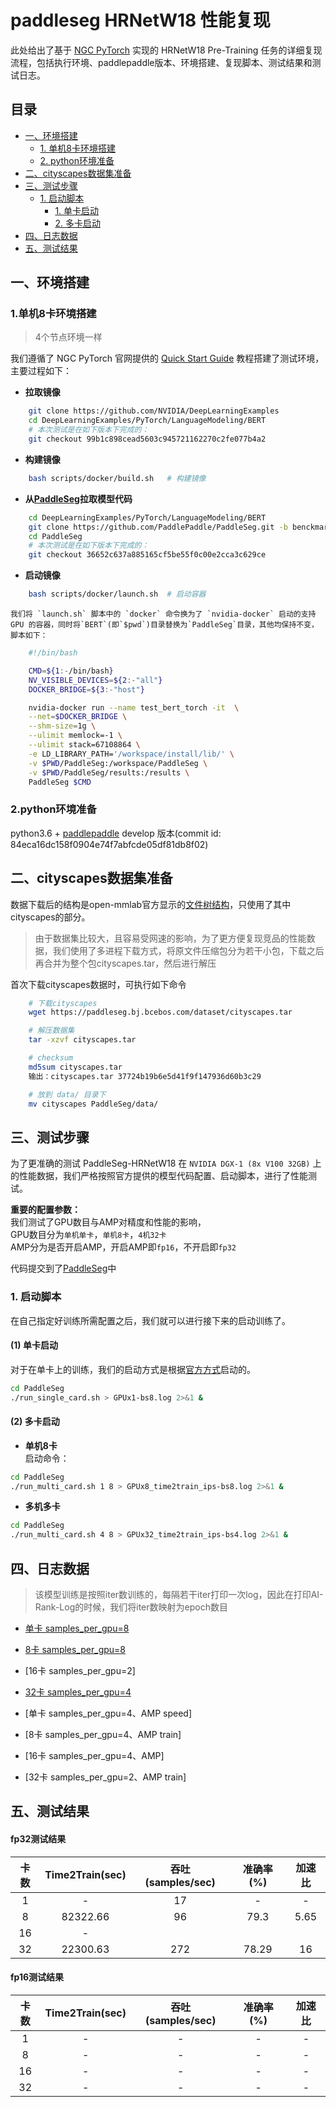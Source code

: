 <!-- omit in toc -->
# paddleseg HRNetW18 性能复现

此处给出了基于 [NGC PyTorch](https://github.com/NVIDIA/DeepLearningExamples/tree/master/PyTorch/Segmentation) 实现的 HRNetW18 Pre-Training 任务的详细复现流程，包括执行环境、paddlepaddle版本、环境搭建、复现脚本、测试结果和测试日志。

<!-- omit in toc -->

## 目录
- [一、环境搭建](#一环境搭建)
  - [1. 单机8卡环境搭建](#1单机8卡环境搭建)
  - [2. python环境准备](#2python环境准备)
- [二、cityscapes数据集准备](#二cityscapes数据集准备)
- [三、测试步骤](#三测试步骤)
  - [1. 启动脚本](#1-启动脚本)
    - [1. 单卡启动](#1-单卡启动)
    - [2. 多卡启动](#2-多卡启动)
- [四、日志数据](#四日志数据)
- [五、测试结果](#五测试结果)


## 一、环境搭建  

### 1.单机8卡环境搭建
>4个节点环境一样    

我们遵循了 NGC PyTorch 官网提供的 [Quick Start Guide](https://github.com/NVIDIA/DeepLearningExamples/tree/master/PyTorch/LanguageModeling/BERT#quick-start-guide) 教程搭建了测试环境，主要过程如下：

- **拉取镜像**

```bash
    git clone https://github.com/NVIDIA/DeepLearningExamples
    cd DeepLearningExamples/PyTorch/LanguageModeling/BERT
    # 本次测试是在如下版本下完成的：
    git checkout 99b1c898cead5603c945721162270c2fe077b4a2
```

- **构建镜像**

```bash
    bash scripts/docker/build.sh   # 构建镜像
```

- **从[PaddleSeg](https://github.com/PaddlePaddle/PaddleSeg)拉取模型代码**

```bash
    cd DeepLearningExamples/PyTorch/LanguageModeling/BERT
    git clone https://github.com/PaddlePaddle/PaddleSeg.git -b benckmark
    cd PaddleSeg
    # 本次测试是在如下版本下完成的：
    git checkout 36652c637a885165cf5be55f0c00e2cca3c629ce
```


- **启动镜像**
```bash
    bash scripts/docker/launch.sh  # 启动容器
```
    我们将 `launch.sh` 脚本中的 `docker` 命令换为了 `nvidia-docker` 启动的支持 GPU 的容器，同时将`BERT`(即`$pwd`)目录替换为`PaddleSeg`目录，其他均保持不变，脚本如下：
```bash
    #!/bin/bash

    CMD=${1:-/bin/bash}
    NV_VISIBLE_DEVICES=${2:-"all"}
    DOCKER_BRIDGE=${3:-"host"}

    nvidia-docker run --name test_bert_torch -it  \
    --net=$DOCKER_BRIDGE \
    --shm-size=1g \
    --ulimit memlock=-1 \
    --ulimit stack=67108864 \
    -e LD_LIBRARY_PATH='/workspace/install/lib/' \
    -v $PWD/PaddleSeg:/workspace/PaddleSeg \
    -v $PWD/PaddleSeg/results:/results \
    PaddleSeg $CMD
```  

### 2.python环境准备  
python3.6 + [paddlepaddle](https://github.com/PaddlePaddle/Paddle) develop 版本(commit id: 84eca16dc158f0904e74f7abfcde05df81db8f02)

## 二、cityscapes数据集准备  

数据下载后的结构是open-mmlab官方显示的[文件树结构](https://github.com/open-mmlab/mmsegmentation/blob/master/docs/dataset_prepare.md)，只使用了其中cityscapes的部分。  
>由于数据集比较大，且容易受网速的影响，为了更方便复现竞品的性能数据，我们使用了多进程下载方式，将原文件压缩包分为若干小包，下载之后再合并为整个包cityscapes.tar，然后进行解压

首次下载cityscapes数据时，可执行如下命令 
```bash
    # 下载cityscapes  
    wget https://paddleseg.bj.bcebos.com/dataset/cityscapes.tar  

    # 解压数据集
    tar -xzvf cityscapes.tar

    # checksum
    md5sum cityscapes.tar
    输出：cityscapes.tar 37724b19b6e5d41f9f147936d60b3c29

    # 放到 data/ 目录下
    mv cityscapes PaddleSeg/data/
```

## 三、测试步骤

为了更准确的测试 PaddleSeg-HRNetW18 在 `NVIDIA DGX-1 (8x V100 32GB)` 上的性能数据，我们严格按照官方提供的模型代码配置、启动脚本，进行了性能测试。

**重要的配置参数：**  
我们测试了GPU数目与AMP对精度和性能的影响，  
GPU数目分为`单机单卡`，`单机8卡`，`4机32卡`  
AMP分为是否开启AMP，开启AMP即`fp16`，不开启即`fp32`
 
代码提交到了[PaddleSeg](./PaddleSeg)中
### 1. 启动脚本  
在自己指定好训练所需配置之后，我们就可以进行接下来的启动训练了。
#### (1) 单卡启动  
 对于在单卡上的训练，我们的启动方式是根据[官方方式](https://github.com/PaddlePaddle/PaddleSeg/tree/benchmark#%E5%8A%A8%E6%80%81%E5%9B%BE)启动的。

```bash  
cd PaddleSeg
./run_single_card.sh > GPUx1-bs8.log 2>&1 &
```

#### (2) 多卡启动  

- **单机8卡**  
启动命令：
``` bash
cd PaddleSeg
./run_multi_card.sh 1 8 > GPUx8_time2train_ips-bs8.log 2>&1 &
```  

- **多机多卡**
``` bash
cd PaddleSeg
./run_multi_card.sh 4 8 > GPUx32_time2train_ips-bs4.log 2>&1 &
```

## 四、日志数据
>该模型训练是按照iter数训练的，每隔若干iter打印一次log，因此在打印AI-Rank-Log的时候，我们将iter数映射为epoch数目

- [单卡 samples_per_gpu=8](../log/GPUx1-bs8.log)
- [8卡 samples_per_gpu=8](../log/GPUx8_time2train_ips-bs8.log)
- [16卡 samples_per_gpu=2]
- [32卡 samples_per_gpu=4](../log/GPUx32_time2train_ips-bs4.log)

- [单卡 samples_per_gpu=4、AMP speed]
- [8卡 samples_per_gpu=4、AMP train]
- [16卡 samples_per_gpu=4、AMP]
- [32卡 samples_per_gpu=2、AMP train]


## 五、测试结果

#### fp32测试结果

|卡数 | Time2Train(sec) | 吞吐(samples/sec) |准确率(%) | 加速比|
|:-----:|:-----:|:-----:|:-----:|:-----:|
|1 | - | 17 | - | - |
|8 | 82322.66 | 96 | 79.3 | 5.65 |
|16| - |  | | |
|32| 22300.63 | 272  | 78.29 | 16 |
#### fp16测试结果
|卡数 | Time2Train(sec) | 吞吐(samples/sec) |准确率(%) | 加速比|
|:-----:|:-----:|:-----:|:-----:|:-----:|
|1 | - | - | - | - |
|8 | - | - | - | - |
|16| - |- | - | - |
|32| - |- | - | - |
